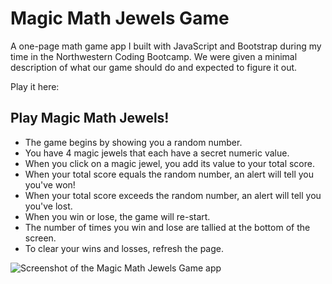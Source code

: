 # Magic Math Jewels Game
A one-page math game app I built with JavaScript and Bootstrap during my time in the Northwestern Coding Bootcamp. We were given a minimal description of what our game should do and expected to figure it out.  

Play it here: 

## Play Magic Math Jewels!

* The game begins by showing you a random number.
* You have 4 magic jewels that each have a secret numeric value.
* When you click on a magic jewel, you add its value to your total score. 
* When your total score equals the random number, an alert will tell you you've won!
* When your total score exceeds the random number, an alert will tell you you've lost. 
* When you win or lose, the game will re-start.  
* The number of times you win and lose are tallied at the bottom of the screen. 
* To clear your wins and losses, refresh the page.  

![Screenshot of the Magic Math Jewels Game app](https://github.com/Caryndcarter/week-4-game/blob/master/assets/images/mathjewels.jpg?raw=true)
